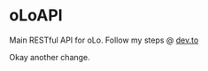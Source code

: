 # oLoAPI

Main RESTful API for oLo.
Follow my steps @ [dev.to](https://dev.to/mdfaizan7/series/9466)


Okay another change.